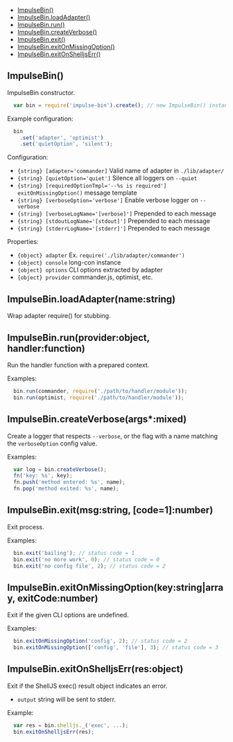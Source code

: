   - [ImpulseBin()](#impulsebin)
  - [ImpulseBin.loadAdapter()](#impulsebinloadadapternamestring)
  - [ImpulseBin.run()](#impulsebinrunproviderobjecthandlerfunction)
  - [ImpulseBin.createVerbose()](#impulsebincreateverboseargsmixed)
  - [ImpulseBin.exit()](#impulsebinexitmsgstringcode1number)
  - [ImpulseBin.exitOnMissingOption()](#impulsebinexitonmissingoptionkeystringarrayexitcodenumber)
  - [ImpulseBin.exitOnShelljsErr()](#impulsebinexitonshelljserrresobject)

## ImpulseBin()

  ImpulseBin constructor.
  
```js
  var bin = require('impulse-bin').create(); // new ImpulseBin() instance
```

  
  Example configuration:
  
```js
  bin
    .set('adapter', 'optimist')
    .set('quietOption', 'silent');
```

  
  Configuration:
  
   - `{string} [adapter='commander]` Valid name of adapter in `./lib/adapter/`
   - `{string} [quietOption='quiet']` Silence all loggers on `--quiet`
   - `{string} [requiredOptionTmpl='--%s is required']` `exitOnMissingOption()` message template
   - `{string} [verboseOption='verbose']` Enable verbose logger on `--verbose`
   - `{string} [verboseLogName='[verbose]']` Prepended to each message
   - `{string} [stdoutLogName='[stdout]']` Prepended to each message
   - `{string} [stderrLogName='[stderr]']` Prepended to each message
  
  Properties:
  
   - `{object} adapter` Ex. `require('./lib/adapter/commander')`
   - `{object} console` long-con instance
   - `{object} options` CLI options extracted by adapter
   - `{object} provider` commander.js, optimist, etc.

## ImpulseBin.loadAdapter(name:string)

  Wrap adapter require() for stubbing.

## ImpulseBin.run(provider:object, handler:function)

  Run the handler function with a prepared context.
  
  Examples:
  
```js
  bin.run(commander, require('./path/to/handler/module'));
  bin.run(optimist, require('./path/to/handler/module'));
```

## ImpulseBin.createVerbose(args*:mixed)

  Create a logger that respects `--verbose`, or the flag with a name
  matching the `verboseOption` config value.
  
  Examples:
  
```js
  var log = bin.createVerbose();
  fn('key: %s', key);
  fn.push('method entered: %s', name);
  fn.pop('method exited: %s', name);
```

## ImpulseBin.exit(msg:string, [code=1]:number)

  Exit process.
  
  Examples:
  
```js
  bin.exit('bailing'); // status code = 1
  bin.exit('no more work', 0); // status code = 0
  bin.exit('no config file', 2); // status code = 2
```

## ImpulseBin.exitOnMissingOption(key:string|array, exitCode:number)

  Exit if the given CLI options are undefined.
  
  Examples:
  
```js
  bin.exitOnMissingOption('config', 2); // status code = 2
  bin.exitOnMissingOption(['config', 'file'], 3); // status code = 3
```

## ImpulseBin.exitOnShelljsErr(res:object)

  Exit if the ShellJS exec() result object indicates an error.
  
  - `output` string will be sent to stderr.
  
  Example:
  
```js
  var res = bin.shelljs._('exec', ...);
  bin.exitOnShelljsErr(res);
```


